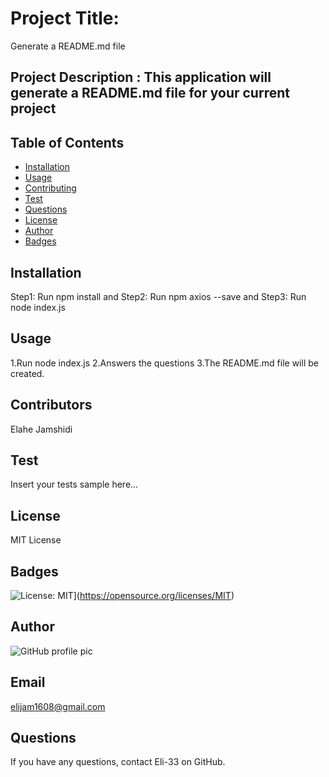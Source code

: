 
 
  # Project Title:
   Generate a README.md file

  ## Project Description : This application will generate a README.md file for your current project

  ## Table of Contents
  * [Installation](#installation)
  * [Usage](#usage)
  * [Contributing](#contributing)
  * [Test](#test)
  * [Questions](#questions)
  * [License](#license)
  * [Author](#Author)
  * [Badges](#badges)

  ## Installation
  Step1: Run npm install and Step2: Run npm axios --save and Step3: Run node index.js

  ## Usage
  1.Run node index.js 2.Answers the questions 3.The README.md file will be created. 

  ## Contributors
   Elahe Jamshidi

  ## Test
  Insert your tests sample here...

  
  ## License
  MIT License

  ## Badges
  ![License: MIT](https://img.shields.io/badge/License-MIT-yellow.svg)](https://opensource.org/licenses/MIT)
  
  ## Author 
  ![GitHub profile pic](https://avatars1.githubusercontent.com/u/66298307?v=4)

  ## Email
  elijam1608@gmail.com

  ## Questions
  If you have any questions, contact Eli-33 on GitHub.

